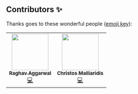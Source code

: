 ## Contributors ✨

Thanks goes to these wonderful people ([emoji key](https://allcontributors.org/docs/en/emoji-key)):

<!-- ALL-CONTRIBUTORS-LIST:START - Do not remove or modify this section -->
<!-- prettier-ignore-start -->
<!-- markdownlint-disable -->
<table>
  <tr>
      <td align="center"><a href="https://github.com/raghavagg01"><img src="https://avatars0.githubusercontent.com/u/49483235?s=400&u=2603c67643686c66c4e9aa795c1d2be94fa70bbf&v=4" width="100px;" alt=""/><br /><sub><b>Raghav Aggarwal
</b></sub></a><br /><a href="https://github.com/raghavagg01/Qsol/commits?author=raghavagg01" title="Code">💻</a></td>
      <td align="center"><a href="https://github.com/malliaridis"><img src="https://avatars3.githubusercontent.com/u/33470669?s=400&u=5d8889c0a510eac81188f89dd32f49b1511b70cd&v=4" width="100px;" alt=""/><br /><sub><b>Christos Malliaridis
</b></sub></a><br /><a href="https://github.com/raghavagg01/Qsol/commits?author=malliaridis" title="Code">💻</a></td>
